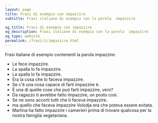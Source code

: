 ```yaml
---
layout: page
title: Frasi di esempio con impazzire 
subtitle: Frasi italiane di esempio con la parola  impazzire

og_title: Frasi di esempio con impazzire 
og_description: Frasi italiane di esempio con la parola  impazzire
og_type: website
permalink: /frasi/i/impazzire.html
---
```


Frasi italiane di esempio contenenti la parola impazzire:


- Le fece impazzire.
- La spalla lo fa impazzire.
- La spalla lo fa impazzire.
- Era la cosa che lo faceva impazzire.
- Se c'è una cosa capace di farti impazzire è.
- È una di quelle cose che può farti impazzire, vero?
- Da ragazzo ti avrebbe fatto impazzire, un posto così.
- Se ne sono accorti tutti che ti faceva impazzire.
- ma quello che faceva impazzire Volodja era che poteva essere evitata.
- Martina ha fatto impazzire i camerieri prima di trovare qualcosa per la nostra famiglia vegetariana.
